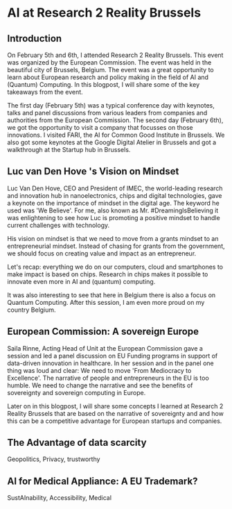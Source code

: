 # AI at Research 2 Reality Brussels

## Introduction

On February 5th and 6th, I attended Research 2 Reality Brussels. This event was organized by the European Commission. The event was held in the beautiful city of Brussels, Belgium. The event was a great opportunity to learn about European research and policy making in the field of AI and (Quantum) Computing. In this blogpost, I will share some of the key takeaways from the event.

The first day (February 5th) was a typical conference day with keynotes, talks and panel discussions from various leaders from companies and authorities from the European Commission. The second day (February 6th), we got the opportunity to visit a company that focusses on those innovations. I visited FARI, the AI for Common Good Institute in Brussels. We also got some keynotes at the Google Digital Atelier in Brussels and got a walkthrough at the Startup hub in Brussels.

## Luc van Den Hove 's Vision on Mindset

Luc Van Den Hove, CEO and President of IMEC, the world-leading research and innovation hub in nanoelectronics, chips and digital technologies, gave a keynote on the importance of mindset in the digital age. The keyword he used was 'We Believe'. For me, also known as Mr. #DreamingIsBelieving it was enlightening to see how Luc is promoting a positive mindset to handle current challenges with technology.

His vision on mindset is that we need to move from a grants mindset to an entrepreneurial mindset. Instead of chasing for grants from the government, we should focus on creating value and impact as an entrepreneur.

Let's recap: everything we do on our computers, cloud and smartphones to make impact is based on chips. Research in chips makes it possible to innovate even more in AI and (quantum) computing.

It was also interesting to see that here in Belgium there is also a focus on Quantum Computing. After this session, I am even more proud on my country Belgium.

## European Commission: A sovereign Europe

Saila Rinne, Acting Head of Unit at the European Commission gave a session and led a panel discussion on EU Funding programs in support of data-driven innovation in healthcare. In her session and in the panel one thing was loud and clear: We need to move 'From Mediocracy to Excellence'. The narrative of people and entrepreneurs in the EU is too humble. We need to change the narrative and see the benefits of sovereignty and sovereign computing in Europe.

Later on in this blogpost, I will share some concepts I learned at Research 2 Reality Brussels that are based on the narrative of sovereignty and and how this can be a competitive advantage for European startups and companies.

## The Advantage of data scarcity

Geopolitics, Privacy, trustworthy

## AI for Medical Appliance: A EU Trademark?

SustAInability, Accessibility, Medical